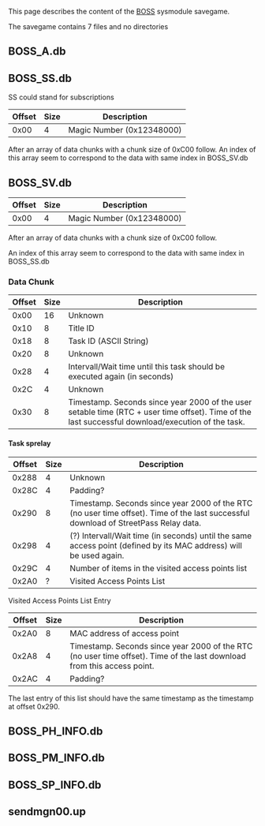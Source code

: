 This page describes the content of the [BOSS](SpotPass "wikilink")
sysmodule savegame.

The savegame contains 7 files and no directories

## BOSS_A.db

## BOSS_SS.db

SS could stand for subscriptions

| Offset | Size | Description               |
|--------|------|---------------------------|
| 0x00   | 4    | Magic Number (0x12348000) |

After an array of data chunks with a chunk size of 0xC00 follow. An
index of this array seem to correspond to the data with same index in
BOSS_SV.db

## BOSS_SV.db

| Offset | Size | Description               |
|--------|------|---------------------------|
| 0x00   | 4    | Magic Number (0x12348000) |

After an array of data chunks with a chunk size of 0xC00 follow.

An index of this array seem to correspond to the data with same index in
BOSS_SS.db

### Data Chunk

| Offset | Size | Description                                                                                                                                       |
|--------|------|---------------------------------------------------------------------------------------------------------------------------------------------------|
| 0x00   | 16   | Unknown                                                                                                                                           |
| 0x10   | 8    | Title ID                                                                                                                                          |
| 0x18   | 8    | Task ID (ASCII String)                                                                                                                            |
| 0x20   | 8    | Unknown                                                                                                                                           |
| 0x28   | 4    | Intervall/Wait time until this task should be executed again (in seconds)                                                                         |
| 0x2C   | 4    | Unknown                                                                                                                                           |
| 0x30   | 8    | Timestamp. Seconds since year 2000 of the user setable time (RTC + user time offset). Time of the last successful download/execution of the task. |

#### Task sprelay

| Offset | Size | Description                                                                                                                         |
|--------|------|-------------------------------------------------------------------------------------------------------------------------------------|
| 0x288  | 4    | Unknown                                                                                                                             |
| 0x28C  | 4    | Padding?                                                                                                                            |
| 0x290  | 8    | Timestamp. Seconds since year 2000 of the RTC (no user time offset). Time of the last successful download of StreetPass Relay data. |
| 0x298  | 4    | (?) Intervall/Wait time (in seconds) until the same access point (defined by its MAC address) will be used again.                   |
| 0x29C  | 4    | Number of items in the visited access points list                                                                                   |
| 0x2A0  | ?    | Visited Access Points List                                                                                                          |

Visited Access Points List Entry

| Offset | Size | Description                                                                                                            |
|--------|------|------------------------------------------------------------------------------------------------------------------------|
| 0x2A0  | 8    | MAC address of access point                                                                                            |
| 0x2A8  | 4    | Timestamp. Seconds since year 2000 of the RTC (no user time offset). Time of the last download from this access point. |
| 0x2AC  | 4    | Padding?                                                                                                               |

The last entry of this list should have the same timestamp as the
timestamp at offset 0x290.

## BOSS_PH_INFO.db

## BOSS_PM_INFO.db

## BOSS_SP_INFO.db

## sendmgn00.up